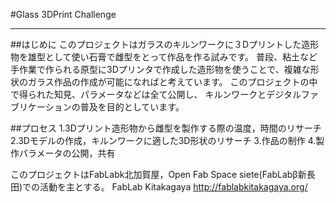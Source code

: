 #Glass 3DPrint Challenge
***
##はじめに
このプロジェクトはガラスのキルンワークに３Dプリントした造形物を雄型として使い石膏で雌型をとって作品を作る試みです。
普段、粘土など手作業で作られる原型に3Dプリンタで作成した造形物を使うことで、複雑な形状のガラス作品の作成が可能になればと考えています。
このプロジェクトの中で得られた知見、パラメータなどは全て公開し、
キルンワークとデジタルファブリケーションの普及を目的としています。

##プロセス
1.3Dプリント造形物から雌型を製作する際の温度，時間のリサーチ
2.3Dモデルの作成，キルンワークに適した3D形状のリサーチ
3.作品の制作
4.製作パラメータの公開，共有

このプロジェクトはFabLabk北加賀屋，Open Fab Space siete(FabLabβ新長田)での活動を主とする。 
FabLab Kitakagaya http://fablabkitakagaya.org/